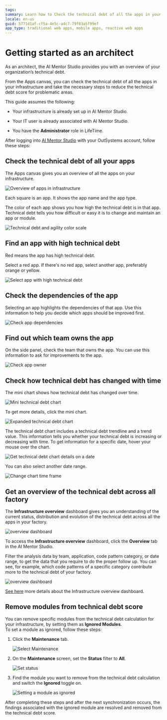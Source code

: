 ```yaml
---
tags:
summary: Learn how to Check the technical debt of all the apps in your infrastructure.
locale: en-us
guid: 5771d1af-cf5a-4e5c-a4c7-79f03a5f99ef
app_type: traditional web apps, mobile apps, reactive web apps
---
```


# Getting started as an architect

As an architect, the AI Mentor Studio provides you with an overview of your organization’s technical debt.

From the Apps canvas, you can check the technical debt of all the apps in your infrastructure and take the necessary steps to reduce the technical debt score for problematic areas. 

This guide assumes the following:

* Your infrastructure is already set up in AI Mentor Studio.

* Your IT user is already associated with AI Mentor Studio.

* You have the **Administrator** role in LifeTime.

After logging into [AI Mentor Studio](https://aimentorstudio.outsystems.com/) with your OutSystems account, follow these steps:

## Check the technical debt of all your apps

The Apps canvas gives you an overview of all the apps on your infrastructure.

![Overview of apps in infrastructure](images/use-overview-infra-ad.png)

Each square is an app. It shows the app name and the app type.

The color of each app shows you how high the technical debt is in that app.
Technical debt tells you how difficult or easy it is to change and maintain an app or module.

![Technical debt and agility color scale](images/use-debt-scale-ad.png)

## Find an app with high technical debt

Red means the app has high technical debt.

Select a red app. If there's no red app, select another app, preferably orange or yellow.

![Select app with high technical debt](images/use-select-app-ad.png)

## Check the dependencies of the app

Selecting an app highlights the dependencies of that app. Use this information to help you decide which apps should be improved first.

![Check app dependencies](images/use-app-dependencies-ad.png)

## Find out which team owns the app

On the side panel, check the team that owns the app. You can use this information to ask for improvements to the app.

![Check app owner](images/use-app-team-ad.png)

## Check how technical debt has changed with time

The mini chart shows how technical debt has changed over time.

![Mini technical debt chart](images/use-mini-chart-ad.png)

To get more details, click the mini chart.

![Expanded technical debt chart](images/use-chart-ad.png)

The technical debt chart includes a technical debt trendline and a trend value. This information tells you whether your technical debt is increasing or decreasing with time. 
To get information for a specific date, hover your mouse over the chart.

![Get technical debt chart details on a date](images/use-chart-date-ad.png)

You can also select another date range.

![Change chart time frame](images/use-chart-range-ad.png)

## Get an overview of the technical debt across all factory

The **Infrastructure overview** dashboard gives you an understanding of the current status, distribution and evolution of the technical debt across all the apps in your factory.

![overview dashboard](images/overview-dashboard-ad.png)

To access the **Infrastructure overview** dashboard, click the **Overview** tab in the AI Mentor Studio.

Filter the analysis data by team, application, code pattern category, or date range, to get the data that you require to do the proper follow up. You can see, for example, which code patterns of a specific category contribute more to the technical debt of your factory.

![overview dashboard](images/architect-get-overview-ad.png)

[See here](overview-dashboard.md) more details about the Infrastructure overview dashboard.

## Remove modules from technical debt score

You can remove specific modules from the technical debt calculation for your infrastructure, by setting them as **Ignored Modules**.  
To set a module as ignored, follow these steps:

1. Click the **Maintenance** tab.

    ![Select Maintenance](images/use-username-maintenance-ad.png)

1. On the **Maintenance** screen, set the **Status** filter to **All**.

    ![Set status](images/use-maintenance-status-all-ad.png)

1. Find the module you want to remove from the technical debt calculation and switch the **Ignored** toggle on.

    ![Setting a module as ignored](images/use-ignore-module-ad.png)

After completing these steps and after the next synchronization occurs, the findings associated with the ignored module are resolved and removed from the technical debt score.
